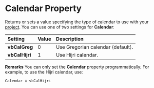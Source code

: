 
# Calendar Property



Returns or sets a value specifying the type of calendar to use with your  [project](b8bdf64f-5920-1ae9-16d0-b26d09524a30.md).
You can use one of two settings for  **Calendar**:


|**Setting**|**Value**|**Description**|
|:-----|:-----|:-----|
| **vbCalGreg**|0|Use Gregorian calendar (default).|
| **vbCalHijri**|1|Use Hijri calendar.|
 **Remarks**
You can only set the  **Calendar** property programmatically. For example, to use the Hijri calendar, use:



```
Calendar = vbCalHijri


```

